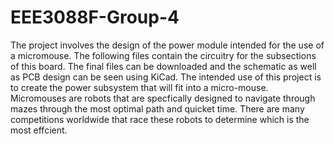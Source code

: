 # EEE3088F-Group-4
The project involves the design of the power module intended for the use of a micromouse. The following files contain the circuitry for the subsections of this board. The final files can be downloaded and the schematic as well as PCB design can be seen using KiCad. The intended use of this project is to create the power subsystem that will fit into a micro-mouse. Micromouses are robots that are specfically designed to navigate through mazes through the most optimal path and quicket time. There are many competitions worldwide that race these robots to determine which is the most effcient. 

